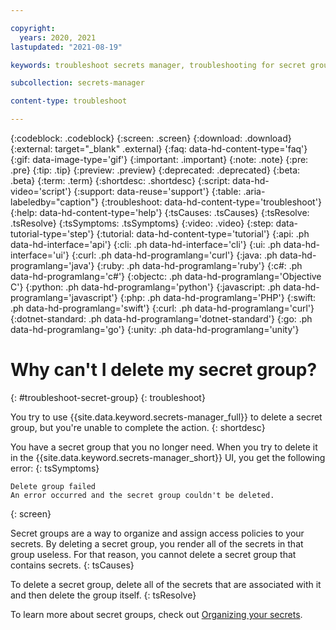 ```yaml
---

copyright:
  years: 2020, 2021
lastupdated: "2021-08-19"

keywords: troubleshoot secrets manager, troubleshooting for secret group, delete secret group, can't delete secret group, unable to delete secret group, troubleshooting Secrets Manager

subcollection: secrets-manager

content-type: troubleshoot

---
```


{:codeblock: .codeblock}
{:screen: .screen}
{:download: .download}
{:external: target="_blank" .external}
{:faq: data-hd-content-type='faq'}
{:gif: data-image-type='gif'}
{:important: .important}
{:note: .note}
{:pre: .pre}
{:tip: .tip}
{:preview: .preview}
{:deprecated: .deprecated}
{:beta: .beta}
{:term: .term}
{:shortdesc: .shortdesc}
{:script: data-hd-video='script'}
{:support: data-reuse='support'}
{:table: .aria-labeledby="caption"}
{:troubleshoot: data-hd-content-type='troubleshoot'}
{:help: data-hd-content-type='help'}
{:tsCauses: .tsCauses}
{:tsResolve: .tsResolve}
{:tsSymptoms: .tsSymptoms}
{:video: .video}
{:step: data-tutorial-type='step'}
{:tutorial: data-hd-content-type='tutorial'}
{:api: .ph data-hd-interface='api'}
{:cli: .ph data-hd-interface='cli'}
{:ui: .ph data-hd-interface='ui'}
{:curl: .ph data-hd-programlang='curl'}
{:java: .ph data-hd-programlang='java'}
{:ruby: .ph data-hd-programlang='ruby'}
{:c#: .ph data-hd-programlang='c#'}
{:objectc: .ph data-hd-programlang='Objective C'}
{:python: .ph data-hd-programlang='python'}
{:javascript: .ph data-hd-programlang='javascript'}
{:php: .ph data-hd-programlang='PHP'}
{:swift: .ph data-hd-programlang='swift'}
{:curl: .ph data-hd-programlang='curl'}
{:dotnet-standard: .ph data-hd-programlang='dotnet-standard'}
{:go: .ph data-hd-programlang='go'}
{:unity: .ph data-hd-programlang='unity'}


# Why can't I delete my secret group?
{: #troubleshoot-secret-group}
{: troubleshoot}

You try to use {{site.data.keyword.secrets-manager_full}} to delete a secret group, but you're unable to complete the action.
{: shortdesc}


You have a secret group that you no longer need. When you try to delete it in the {{site.data.keyword.secrets-manager_short}} UI, you get the following error:
{: tsSymptoms}

```
Delete group failed
An error occurred and the secret group couldn't be deleted.
```
{: screen}

Secret groups are a way to organize and assign access policies to your secrets. By deleting a secret group, you render all of the secrets in that group useless. For that reason, you cannot delete a secret group that contains secrets.
{: tsCauses}

To delete a secret group, delete all of the secrets that are associated with it and then delete the group itself.
{: tsResolve}

To learn more about secret groups, check out [Organizing your secrets](/docs/secrets-manager?topic=secrets-manager-secret-groups).



